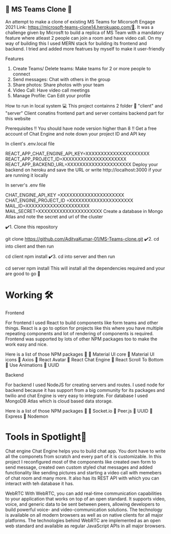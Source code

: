 ## 🔰 MS Teams Clone 🔰
An attempt to make a clone of existing MS Teams for Micorsoft Engage 2021 Link: https://microsoft-teams-clone14.herokuapp.com/🔗.
It was a challenge given by Microsft to build a replica of MS Team with a mandatory feature where atleast 2 people can join a room and have video call. On my way of building this I used MERN stack for building its frontend and backend. I tried and added more featrues by myself to make it user-friendly

Features
1) Create Teams/ Delete teams: Make teams for 2 or more people to connect
2) Send messages: Chat with others in the group
3) Share photos: Share photos with your team
4) Video Call: Have video call meetings
5) Manage Profile: Can Edit your profile 

How to run in local system 💻
This project containns 2 folder 📁 "client" and "server"
Client conatins frontend part and server contains backend part for this website

Prerequisites
‼️ You should have node version higher than 8
‼️ Get a free account of Chat Engine and note down your project ID and API key

In client's .env.local file

REACT_APP_CHAT_ENGINE_API_KEY=XXXXXXXXXXXXXXXXXXXXX
REACT_APP_PROJECT_ID=XXXXXXXXXXXXXXXXXXXXX
REACT_APP_BACKEND_URL=XXXXXXXXXXXXXXXXXXXXX
Deploy your backend on heroku and save the URL or write http://localhost:3000 if your are running it locally

In server's .env file

CHAT_ENGINE_API_KEY =XXXXXXXXXXXXXXXXXXXXX
CHAT_ENGINE_PROJECT_ID =XXXXXXXXXXXXXXXXXXXXX
MAIL_ID=XXXXXXXXXXXXXXXXXXXXX
MAIL_SECRET=XXXXXXXXXXXXXXXXXXXXX
Create a database in Mongo Atlas and note the secret and url of the cluster



✔️1. Clone this repository

 git clone https://github.com/AdityaKumar-01/MS-Teams-clone.git
✔️2. cd into client and then run

 cd client
 npm install
✔️3. cd into server and then run

 cd server
 npm install
This will install all the dependencies required and your are good to go 💯

# Working 🛠
Frontend

For frontend I used React to build components like form teams and other things. React is a go to option for projects like this where you have multiple repeating components and lot of rendering of components is required. Frontend was supported by lots of other NPM packages too to make the work easy and nice.


Here is a list of those NPM packages 📝
📍 Material UI core
📍 Material UI icons
📍 Axios
📍 React Avatar
📍 React Chat Engine
📍 React Scroll To Bottom
📍 Use Animations
📍 UUID

Backend

For backend I used NodeJS for creating servers and routes. I used node for backend because it has support from a big community for its packages and twilio and chat Engine is very easy to integrate. For database I used MongoDB Atlas which is cloud based data storage.


Here is a list of those NPM packages 📝
📍 Socket.io
📍 Peer.js
📍 UUID
📍 Express
📍 Nodemon

# Tools in Spotlight🔆
Chat engine
Chat Engine helps you to build chat app. You dont have to write all the componets from scratch and every part of it is customizable. In this project I reconfigured most of the components like created own form to send message, created own custom styled chat messages and added functionality like sending pictures and starting a video call with memebers of chat room and many more. It also has its REST API with which you can interact with teh database it has.


WebRTC
With WebRTC, you can add real-time communication capabilities to your application that works on top of an open standard. It supports video, voice, and generic data to be sent between peers, allowing developers to build powerful voice- and video-communication solutions. The technology is available on all modern browsers as well as on native clients for all major platforms. The technologies behind WebRTC are implemented as an open web standard and available as regular JavaScript APIs in all major browsers.

